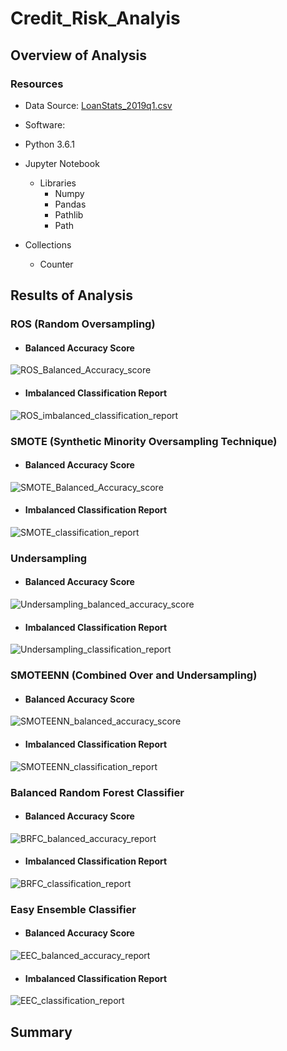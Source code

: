 # Credit_Risk_Analyis

## Overview of Analysis

### Resources
- Data Source: [LoanStats_2019q1.csv](https://github.com/stephenanayashilliard/Credit_Risk_Analyis/blob/main/Resources/LoanStats_2019Q1.csv)

- Software:
 - Python 3.6.1
 - Jupyter Notebook
   - Libraries
     - Numpy
     - Pandas
     - Pathlib
     - Path
  - Collections
    - Counter  
 

## Results of Analysis

### ROS (Random Oversampling)
 
- #### Balanced Accuracy Score
![ROS_Balanced_Accuracy_score](https://github.com/stephenanayashilliard/Credit_Risk_Analyis/blob/main/Resources/ROS_Balanced_Accuracy_Score.png)
- #### Imbalanced Classification Report
![ROS_imbalanced_classification_report](https://github.com/stephenanayashilliard/Credit_Risk_Analyis/blob/main/Resources/ROS_classification_report.png)
 
### SMOTE (Synthetic Minority Oversampling Technique)

- #### Balanced Accuracy Score
![SMOTE_Balanced_Accuracy_score](https://github.com/stephenanayashilliard/Credit_Risk_Analyis/blob/main/Resources/SMOTE_Balanced_Accuracy_Report.png)
- #### Imbalanced Classification Report
![SMOTE_classification_report](https://github.com/stephenanayashilliard/Credit_Risk_Analyis/blob/main/Resources/SMOTE_classification_report.png)

### Undersampling

- #### Balanced Accuracy Score
![Undersampling_balanced_accuracy_score](https://github.com/stephenanayashilliard/Credit_Risk_Analyis/blob/main/Resources/Undersampling_balanced_accuracy_score.png)
- #### Imbalanced Classification Report
![Undersampling_classification_report](https://github.com/stephenanayashilliard/Credit_Risk_Analyis/blob/main/Resources/Undersampling_classification_report.png)

### SMOTEENN (Combined Over and Undersampling)

- #### Balanced Accuracy Score
![SMOTEENN_balanced_accuracy_score](https://github.com/stephenanayashilliard/Credit_Risk_Analyis/blob/main/Resources/SMOTEENN_balanced_accuracy_report.png)
- #### Imbalanced Classification Report
![SMOTEENN_classification_report](https://github.com/stephenanayashilliard/Credit_Risk_Analyis/blob/main/Resources/SMOTEENN_classification_report.png)

### Balanced Random Forest Classifier

- #### Balanced Accuracy Score
![BRFC_balanced_accuracy_report](https://github.com/stephenanayashilliard/Credit_Risk_Analyis/blob/main/Resources/BRFC_balanced_accuracy_report.png)
- #### Imbalanced Classification Report
![BRFC_classification_report](https://github.com/stephenanayashilliard/Credit_Risk_Analyis/blob/main/Resources/BRFC_classification_Report.png)

### Easy Ensemble Classifier

- #### Balanced Accuracy Score
![EEC_balanced_accuracy_report](https://github.com/stephenanayashilliard/Credit_Risk_Analyis/blob/main/Resources/EEC_balanced_accuracy_report.png)
- #### Imbalanced Classification Report
![EEC_classification_report](https://github.com/stephenanayashilliard/Credit_Risk_Analyis/blob/main/Resources/EEC_classification_report.png)

## Summary
